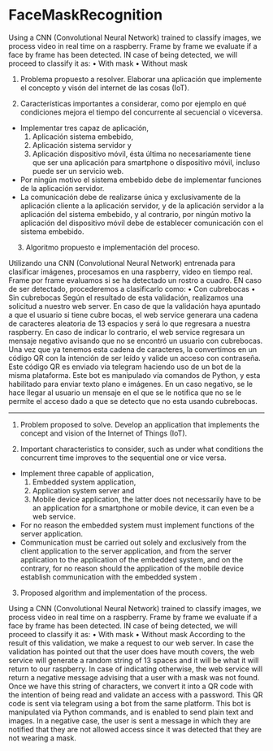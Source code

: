 # FaceMaskRecognition
Using a CNN (Convolutional Neural Network) trained to classify images, we process video in real time on a raspberry. Frame by frame we evaluate if a face by frame has been detected. IN case of being detected, we will proceed to classify it as: • With mask • Without mask
1. Problema propuesto a resolver.
Elaborar una aplicación que implemente el concepto y visón del internet de las cosas (IoT).

2. Características importantes a considerar, como por ejemplo en qué condiciones mejora el tiempo del concurrente al secuencial o viceversa.
- Implementar tres capaz de aplicación, 
    1. Aplicación sistema embebido, 
    2. Aplicación sistema servidor y 
    3. Aplicación dispositivo móvil, ésta última no necesariamente tiene que ser una aplicación para smartphone o dispositivo móvil, incluso puede ser un servicio web.
- Por ningún motivo el sistema embebido debe de implementar funciones de la aplicación servidor.
- La comunicación debe de realizarse única y exclusivamente de la aplicación cliente a la aplicación servidor, y de la aplicación servidor a la aplicación del sistema embebido, y al contrario, por ningún motivo la aplicación del dispositivo móvil debe de establecer comunicación con el sistema embebido.

 
3. Algoritmo propuesto e implementación del proceso.
 
 Utilizando una CNN (Convolutional Neural Network) entrenada para clasificar imágenes, procesamos en una raspberry, video en tiempo real. Frame por frame evaluamos si se ha detectado un rostro a cuadro. EN caso de ser detectado, procederemos a clasificarlo como:
•	Con cubrebocas
•	Sin cubrebocas 
Según el resultado de esta validación, realizamos una solicitud a nuestro web server. En caso de que la validación haya apuntado a que el usuario si tiene cubre bocas, el web service generara una cadena de caracteres aleatoria de 13 espacios y será lo que regresara a nuestra raspberry. En caso de indicar lo contrario, el web service regresara un mensaje negativo avisando que no se encontró un usuario con cubrebocas. Una vez que ya tenemos esta cadena de caracteres, la convertimos en un código QR con la intención de ser leído y valide un acceso con contraseña. Este código QR es enviado via telegram haciendo uso de un bot de la misma plataforma. Este bot es manipulado vía comandos de Python, y esta habilitado para enviar texto plano e imágenes. En un caso negativo, se le hace llegar al usuario un mensaje en el que se le notifica que no se le permite el acceso dado a que se detecto que no esta usando cubrebocas.

---------------------------------------------------------------------------------------------------------------------------------------------------------------------------------

1. Problem proposed to solve.
Develop an application that implements the concept and vision of the Internet of Things (IoT).

2. Important characteristics to consider, such as under what conditions the concurrent time improves to the sequential one or vice versa.
- Implement three capable of application,
    1. Embedded system application,
    2. Application system server and
    3. Mobile device application, the latter does not necessarily have to be an application for a smartphone or mobile device, it can even be a web service.
- For no reason the embedded system must implement functions of the server application.
- Communication must be carried out solely and exclusively from the client application to the server application, and from the server application to the application of the embedded system, and on the contrary, for no reason should the application of the mobile device establish communication with the embedded system .


3. Proposed algorithm and implementation of the process.
 
 Using a CNN (Convolutional Neural Network) trained to classify images, we process video in real time on a raspberry. Frame by frame we evaluate if a face by frame has been detected. IN case of being detected, we will proceed to classify it as:
• With mask
• Without mask
According to the result of this validation, we make a request to our web server. In case the validation has pointed out that the user does have mouth covers, the web service will generate a random string of 13 spaces and it will be what it will return to our raspberry. In case of indicating otherwise, the web service will return a negative message advising that a user with a mask was not found. Once we have this string of characters, we convert it into a QR code with the intention of being read and validate an access with a password. This QR code is sent via telegram using a bot from the same platform. This bot is manipulated via Python commands, and is enabled to send plain text and images. In a negative case, the user is sent a message in which they are notified that they are not allowed access since it was detected that they are not wearing a mask.
